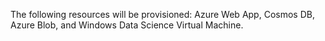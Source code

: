 The following resources will be provisioned: Azure Web App, Cosmos DB, Azure Blob, and Windows Data Science Virtual Machine.